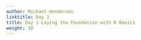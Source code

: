 ```yaml
---
author: Michael Henderson
linktitle: Day 1
title: Day 1-Laying the Foundation with R Basics
weight: 10
---
```



